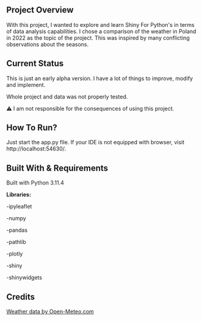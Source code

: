 ## Project Overview
With this project, I wanted to explore and learn Shiny For Python's in terms of data analysis capabilities.
I chose a comparison of the weather in Poland in 2022 as the topic of the project. This was inspired by many conflicting observations about the seasons.
## Current Status
This is just an early alpha version. I have a lot of things to improve, modify and implement.

Whole project and data was not properly tested.


:warning:
I am not responsible for the consequences of using this project.
## How To Run?
Just start the app.py file. 
If your IDE is not equipped with browser, visit http://localhost:54630/.
## Built With & Requirements
Built with Python 3.11.4


**Libraries:**

-ipyleaflet

-numpy

-pandas

-pathlib

-plotly

-shiny

-shinywidgets
## Credits
<a href="https://open-meteo.com/">Weather data by Open-Meteo.com</a>


